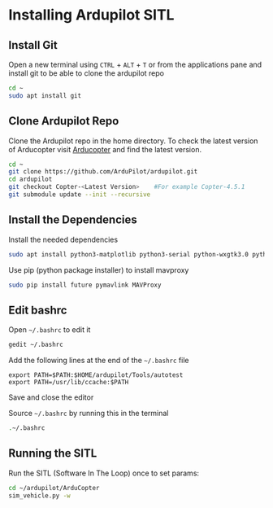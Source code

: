 # Installing Ardupilot SITL
## Install Git
Open a new terminal using `CTRL` + `ALT` + `T` or from the applications pane and
install git to be able to clone the ardupilot repo
```bash
cd ~    
sudo apt install git   
``` 

## Clone Ardupilot Repo
Clone the Ardupilot repo in the home directory. To check the latest version of Arducopter visit [Arducopter](https://firmware.ardupilot.org/Copter/) and find the latest version.
```bash
cd ~    
git clone https://github.com/ArduPilot/ardupilot.git   
cd ardupilot    
git checkout Copter-<Latest Version>    #For example Copter-4.5.1
git submodule update --init --recursive
``` 

## Install the Dependencies
Install the needed dependencies
```bash
sudo apt install python3-matplotlib python3-serial python-wxgtk3.0 python-wxtools python3-lxml python3-scipy python3-opencv ccache gawk python3-pip python3-pexpect python-is-python3
```


Use pip (python package installer) to install mavproxy
```bash
sudo pip install future pymavlink MAVProxy
```

## Edit bashrc
Open `~/.bashrc` to edit it
```bash
gedit ~/.bashrc
```


Add the following lines at the end of the `~/.bashrc` file
```
export PATH=$PATH:$HOME/ardupilot/Tools/autotest
export PATH=/usr/lib/ccache:$PATH
```
Save and close the editor


Source `~/.bashrc` by running this in the terminal
```bash
.~/.bashrc
```

## Running the SITL
Run the SITL (Software In The Loop) once to set params:
```bash
cd ~/ardupilot/ArduCopter
sim_vehicle.py -w
```